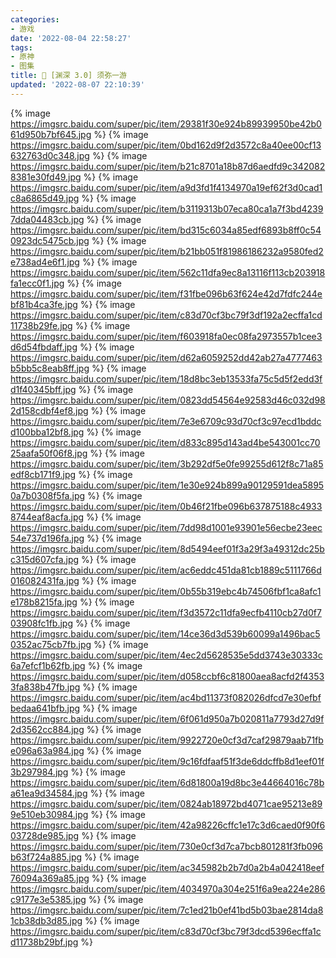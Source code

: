 ```yaml
---
categories:
- 游戏
date: '2022-08-04 22:58:27'
tags:
- 原神
- 图集
title: 🌿 [渊深 3.0] 须弥一游
updated: '2022-08-07 22:10:39'
---
```

{% image https://imgsrc.baidu.com/super/pic/item/29381f30e924b89939950be42b061d950b7bf645.jpg %}
{% image https://imgsrc.baidu.com/super/pic/item/0bd162d9f2d3572c8a40ee00cf13632763d0c348.jpg %}
{% image https://imgsrc.baidu.com/super/pic/item/b21c8701a18b87d6aedfd9c3420828381e30fd49.jpg %}
{% image https://imgsrc.baidu.com/super/pic/item/a9d3fd1f4134970a19ef62f3d0cad1c8a6865d49.jpg %}
{% image https://imgsrc.baidu.com/super/pic/item/b3119313b07eca80ca1a7f3bd42397dda04483cb.jpg %}
{% image https://imgsrc.baidu.com/super/pic/item/bd315c6034a85edf6893b8ff0c540923dc5475cb.jpg %}
{% image https://imgsrc.baidu.com/super/pic/item/b21bb051f81986186232a9580fed2e738ad4e6f1.jpg %}
{% image https://imgsrc.baidu.com/super/pic/item/562c11dfa9ec8a13116f113cb203918fa1ecc0f1.jpg %}
{% image https://imgsrc.baidu.com/super/pic/item/f31fbe096b63f624e42d7fdfc244ebf81b4ca3fe.jpg %}
{% image https://imgsrc.baidu.com/super/pic/item/c83d70cf3bc79f3df192a2ecffa1cd11738b29fe.jpg %}
{% image https://imgsrc.baidu.com/super/pic/item/f603918fa0ec08fa2973557b1cee3d6d54fbdaff.jpg %}
{% image https://imgsrc.baidu.com/super/pic/item/d62a6059252dd42ab27a4777463b5bb5c8eab8ff.jpg %}
{% image https://imgsrc.baidu.com/super/pic/item/18d8bc3eb13533fa75c5d5f2edd3fd1f40345bff.jpg %}
{% image https://imgsrc.baidu.com/super/pic/item/0823dd54564e92583d46c032d982d158cdbf4ef8.jpg %}
{% image https://imgsrc.baidu.com/super/pic/item/7e3e6709c93d70cf3c97ecd1bddcd100bba12bf8.jpg %}
{% image https://imgsrc.baidu.com/super/pic/item/d833c895d143ad4be543001cc7025aafa50f06f8.jpg %}
{% image https://imgsrc.baidu.com/super/pic/item/3b292df5e0fe99255d612f8c71a85edf8cb171f9.jpg %}
{% image https://imgsrc.baidu.com/super/pic/item/1e30e924b899a90129591dea58950a7b0308f5fa.jpg %}
{% image https://imgsrc.baidu.com/super/pic/item/0b46f21fbe096b637875188c49338744eaf8acfa.jpg %}
{% image https://imgsrc.baidu.com/super/pic/item/7dd98d1001e93901e56ecbe23eec54e737d196fa.jpg %}
{% image https://imgsrc.baidu.com/super/pic/item/8d5494eef01f3a29f3a49312dc25bc315d607cfa.jpg %}
{% image https://imgsrc.baidu.com/super/pic/item/ac6eddc451da81cb1889c5111766d016082431fa.jpg %}
{% image https://imgsrc.baidu.com/super/pic/item/0b55b319ebc4b74506fbf1ca8afc1e178b8215fa.jpg %}
{% image https://imgsrc.baidu.com/super/pic/item/f3d3572c11dfa9ecfb4110cb27d0f703908fc1fb.jpg %}
{% image https://imgsrc.baidu.com/super/pic/item/14ce36d3d539b60099a1496bac50352ac75cb7fb.jpg %}
{% image https://imgsrc.baidu.com/super/pic/item/4ec2d5628535e5dd3743e30333c6a7efcf1b62fb.jpg %}
{% image https://imgsrc.baidu.com/super/pic/item/d058ccbf6c81800aea8acfd2f43533fa838b47fb.jpg %}
{% image https://imgsrc.baidu.com/super/pic/item/ac4bd11373f082026dfcd7e30efbfbedaa641bfb.jpg %}
{% image https://imgsrc.baidu.com/super/pic/item/6f061d950a7b020811a7793d27d9f2d3562cc884.jpg %}
{% image https://imgsrc.baidu.com/super/pic/item/9922720e0cf3d7caf29879aab71fbe096a63a984.jpg %}
{% image https://imgsrc.baidu.com/super/pic/item/9c16fdfaaf51f3de6ddcffb8d1eef01f3b297984.jpg %}
{% image https://imgsrc.baidu.com/super/pic/item/6d81800a19d8bc3e44664016c78ba61ea9d34584.jpg %}
{% image https://imgsrc.baidu.com/super/pic/item/0824ab18972bd4071cae95213e899e510eb30984.jpg %}
{% image https://imgsrc.baidu.com/super/pic/item/42a98226cffc1e17c3d6caed0f90f603728de985.jpg %}
{% image https://imgsrc.baidu.com/super/pic/item/730e0cf3d7ca7bcb801281f3fb096b63f724a885.jpg %}
{% image https://imgsrc.baidu.com/super/pic/item/ac345982b2b7d0a2b4a042418eef76094a369a85.jpg %}
{% image https://imgsrc.baidu.com/super/pic/item/4034970a304e251f6a9ea224e286c9177e3e5385.jpg %}
{% image https://imgsrc.baidu.com/super/pic/item/7c1ed21b0ef41bd5b03bae2814da81cb38db3d85.jpg %}
{% image https://imgsrc.baidu.com/super/pic/item/c83d70cf3bc79f3dcd5396ecffa1cd11738b29bf.jpg %}
